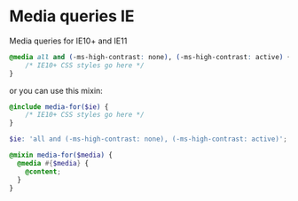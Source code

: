 # Media queries IE

Media queries for IE10+ and IE11

```scss
@media all and (-ms-high-contrast: none), (-ms-high-contrast: active) {
	/* IE10+ CSS styles go here */
}
```

or you can use this mixin:

```scss
@include media-for($ie) {
	/* IE10+ CSS styles go here */
}
```

```scss
$ie: 'all and (-ms-high-contrast: none), (-ms-high-contrast: active)';

@mixin media-for($media) {
  @media #{$media} {
    @content;
  }
}
```